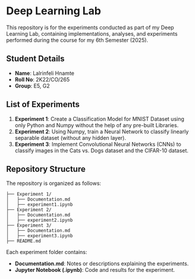 # Deep Learning Lab

This repository is for the experiments conducted as part of my Deep Learning Lab, containing implementations, analyses, and experiments performed during the course for my 6th Semester (2025).

## Student Details

- **Name**: Lalrinfeli Hnamte
- **Roll No**: 2K22/CO/265
- **Group**: E5, G2
  


## List of Experiments

1. **Experiment 1**: Create a Classification Model for MNIST Dataset using only Python and Numpy without the help of any pre-built Libraries.
2. **Experiment 2**: Using Numpy, train a Neural Network to classify linearly separable dataset (without any hidden layer).
3. **Experiment 3**: Implement Convolutional Neural Networks (CNNs) to classify images in the Cats vs. Dogs dataset and the CIFAR-10 dataset.

## Repository Structure

The repository is organized as follows:

```
├── Experiment 1/       
│   ├── Documentation.md  
│   ├── experiment1.ipynb 
├── Experiment 2/       
│   ├── Documentation.md  
│   ├── experiment2.ipynb 
├── Experiment 3/      
│   ├── Documentation.md  
│   ├── experiment3.ipynb
├── README.md           
```

Each experiment folder contains:
- **Documentation.md**: Notes or descriptions explaining the experiments.
- **Jupyter Notebook (.ipynb)**: Code and results for the experiment.
